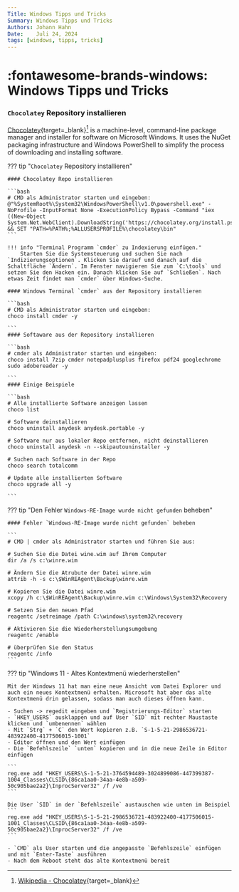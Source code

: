 ```yaml
---
Title: Windows Tipps und Tricks
Summary: Windows Tipps und Tricks
Authors: Johann Hahn
Date:    Juli 24, 2024
tags: [windows, tipps, tricks]
---
```


# :fontawesome-brands-windows: Windows Tipps und Tricks

### `Chocolatey` Repository installieren

[Chocolatey](https://chocolatey.org/){target=\_blank}[^1] is a machine-level, command-line package manager and installer for software on Microsoft Windows. It uses the NuGet packaging infrastructure and Windows PowerShell to simplify the process of downloading and installing software.

??? tip "`Chocolatey` Repository installieren"

    #### Chocolatey Repo installieren

    ```bash
    # CMD als Administrator starten und eingeben:
    @"%SystemRoot%\System32\WindowsPowerShell\v1.0\powershell.exe" -NoProfile -InputFormat None -ExecutionPolicy Bypass -Command "iex ((New-Object System.Net.WebClient).DownloadString('https://chocolatey.org/install.ps1'))" && SET "PATH=%PATH%;%ALLUSERSPROFILE%\chocolatey\bin"
    ```

    !!! info "Terminal Programm `cmder` zu Indexierung einfügen."
        Starten Sie die Systemsteuerung und suchen Sie nach `Indizierungsoptionen`. Klicken Sie darauf und danach auf die Schaltfläche `Ändern`. Im Fenster navigieren Sie zum `C:\tools` und setzen Sie den Hacken ein. Danach klicken Sie auf `Schließen`. Nach etwas Zeit findet man `cmder` über Windows-Suche.    

    #### Windows Terminal `cmder` aus der Repository installieren

    ```bash
    # CMD als Administrator starten und eingeben:
    choco install cmder -y

    ```
    #### Softaware aus der Repository installieren

    ```bash
    # cmder als Administrator starten und eingeben:
    choco install 7zip cmder notepadplusplus firefox pdf24 googlechrome sudo adobereader -y

    ```
    #### Einige Beispiele

    ```bash
    # Alle installierte Software anzeigen lassen
    choco list
   
    # Software deinstallieren
    choco uninstall anydesk anydesk.portable -y

    # Software nur aus lokaler Repo entfernen, nicht deinstallieren 
    choco uninstall anydesk -n --skipautouninstaller -y

    # Suchen nach Software in der Repo
    choco search totalcomm

    # Update alle installierten Software
    choco upgrade all -y
    
    ```

??? tip "Den Fehler `Windows-RE-Image wurde nicht gefunden` beheben"

    #### Fehler `Windows-RE-Image wurde nicht gefunden` beheben

    ```
    # CMD | cmder als Administrator starten und führen Sie aus:
    
    # Suchen Sie die Datei wine.wim auf Ihrem Computer
    dir /a /s c:\winre.wim

    # Ändern Sie die Atrubute der Datei winre.wim
    attrib -h -s c:\$WinREAgent\Backup\winre.wim
    
    # Kopieren Sie die Datei winre.wim
    xcopy /h c:\$WinREAgent\Backup\winre.wim c:\Windows\System32\Recovery

    # Setzen Sie den neuen Pfad
    reagentc /setreimage /path C:\windows\system32\recovery

    # Aktivieren Sie die Wiederherstellungsumgebung
    reagentc /enable

    # überprüfen Sie den Status
    reagentc /info
    ```

??? tip "Windows 11 - Altes Kontextmenü wiederherstellen"

    Mit der Windows 11 hat man eine neue Ansicht vom Datei Explorer und auch ein neues Kontextmenü erhalten. Microsoft hat aber das alte Kontextmenü drin gelassen, sodass man auch dieses öffnen kann.

    - Suchen -> regedit eingeben und `Registrierungs-Editor` starten
    - `HKEY_USERS` ausklappen und auf User `SID` mit rechter Maustaste klicken und `umbenennen` wählen
    - Mit `Strg` + `C` den Wert kopieren z.B. `S-1-5-21-2986536721-483922400-4177506015-1001`
    - Editor öffnen und den Wert einfügen
    - Die `Befehlszeile` `unten` kopieren und in die neue Zeile in Editor einfügen

    ```
    reg.exe add "HKEY_USERS\S-1-5-21-3764594489-3024899086-447399387-1004_Classes\CLSID\{86ca1aa0-34aa-4e8b-a509-50c905bae2a2}\InprocServer32" /f /ve
    ```

    Die User `SID` in der `Befehlszeile` austauschen wie unten im Beispiel
    ```
    reg.exe add "HKEY_USERS\S-1-5-21-2986536721-483922400-4177506015-1001_Classes\CLSID\{86ca1aa0-34aa-4e8b-a509-50c905bae2a2}\InprocServer32" /f /ve    
    ```

    - `CMD` als User starten und die angepasste `Befehlszeile` einfügen und mit `Enter-Taste` ausführen
    - Nach dem Reboot steht das alte Kontextmenü bereit

[^1]: [Wikipedia - Chocolatey](https://de.wikipedia.org/wiki/Chocolatey){target=\_blank}
